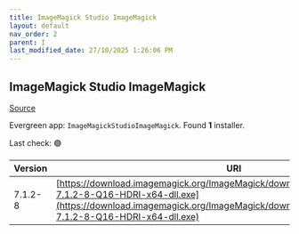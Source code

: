 ```yaml
---
title: ImageMagick Studio ImageMagick
layout: default
nav_order: 2
parent: I
last_modified_date: 27/10/2025 1:26:06 PM
---
```


## ImageMagick Studio ImageMagick

[Source](https://imagemagick.org/)

Evergreen app: `ImageMagickStudioImageMagick`. Found **1** installer.

Last check: 🟢

| Version | URI                                                                                                                                                                                                                |
| ------- | ------------------------------------------------------------------------------------------------------------------------------------------------------------------------------------------------------------------ |
| 7.1.2-8 | [https://download.imagemagick.org/ImageMagick/download/binaries/ImageMagick-7.1.2-8-Q16-HDRI-x64-dll.exe](https://download.imagemagick.org/ImageMagick/download/binaries/ImageMagick-7.1.2-8-Q16-HDRI-x64-dll.exe) |
